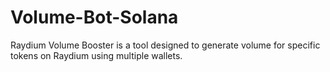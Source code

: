 # Volume-Bot-Solana
Raydium Volume Booster is a tool designed to generate volume for specific tokens on Raydium using multiple wallets.

